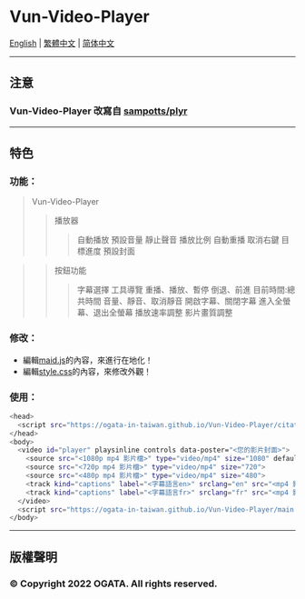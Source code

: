 # Vun-Video-Player
[English](/md/en.md) | [繁體中文](/README.md) | [简体中文](/md/zh-hans.md)
***

## 注意
### Vun-Video-Player 改寫自 [sampotts/plyr](https://github.com/sampotts/plyr)
***

## 特色
### 功能：
>Vun-Video-Player
>>播放器
>>>自動播放
>>>預設音量
>>>靜止聲音
>>>播放比例
>>>自動重播
>>>取消右鍵
>>>目標進度
>>>預設封面

>>按鈕功能
>>>字幕選擇
>>>工具導覽
>>>重播、播放、暫停
>>>倒退、前進
>>>目前時間:總共時間
>>>音量、靜音、取消靜音
>>>開啟字幕、關閉字幕
>>>進入全螢幕、退出全螢幕
>>>播放速率調整
>>>影片畫質調整

### 修改：
* 編輯[maid.js](/main.js)的內容，來進行在地化！
* 編輯[style.css](/style.css)的內容，來修改外觀！

### 使用：
```bash
<head>
  <script src="https://ogata-in-taiwan.github.io/Vun-Video-Player/citation.js"></script>
</head>
<body>
  <video id="player" playsinline controls data-poster="<您的影片封面>">
    <source src="<1080p mp4 影片檔>" type="video/mp4" size="1080" default>
    <source src="<720p mp4 影片檔>" type="video/mp4" size="720">
    <source src="<480p mp4 影片檔>" type="video/mp4" size="480">
    <track kind="captions" label="<字幕語言en>" srclang="en" src="<mp4 影片檔 srt>" default>
    <track kind="captions" label="<字幕語言fr>" srclang="fr" src="<mp4 影片檔 srt>">
  </video>
  <script src="https://ogata-in-taiwan.github.io/Vun-Video-Player/main.js"></script>
</body>
```
***

## 版權聲明
### © Copyright 2022 OGATA. All rights reserved.

